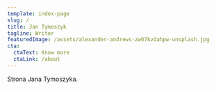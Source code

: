```yaml
---
template: index-page
slug: /
title: Jan Tymoszyk
tagline: Writer
featuredImage: /assets/alexander-andrews-zw07kvdahpw-unsplash.jpg
cta:
  ctaText: Know more
  ctaLink: /about
---
```

Strona Jana Tymoszyka.